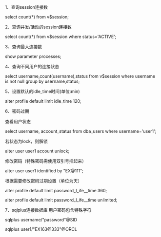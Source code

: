 1、查询session连接数

select count\(\*\) from v$session;

2、查询并发/活动的session连接数

select count\(\*\) from v$session where status='ACTIVE';

3、查询最大连接数

show parameter processes;

4、查询不同用户的连接状态

select username,count\(username\),status from v$session where username is not null group by username,status;

5、设置默认的idle\_time时间\(单位:min\)

alter profile default limit idle\_time 120;

6、密码过期

查看用户状态

select username, account\_status from dba\_users where username='user1';

若状态为lock，则解锁

alter user user1 account unlock;

修改密码（特殊密码需使用双引号括起来）

alter user user1 identified by "EX@111";

根据需要修改密码过期设置（单位为天）

alter profile default limit  password\_l_ife_\_time 360;

alter profile default limit  password\_l_ife_\_time unlimited;

7、sqlplus连接数据库 用户密码包含特殊字符

sqlplus username/\"password\"@SID

sqlplus user1/\"EX163@333\"@ORCL

